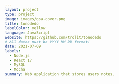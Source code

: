 ```yaml
---
layout: project
type: project
image: images/gsa-cover.png
title: tonodedo
labelColor: yellow
language: JavaScript
website: https://github.com/trolit/tonodedo
# All dates must be YYYY-MM-DD format!
date: 2021-07-09
labels:
  - Node.js
  - React 17
  - MySQL
  - Mocha
summary: Web application that stores users notes.
---
```

